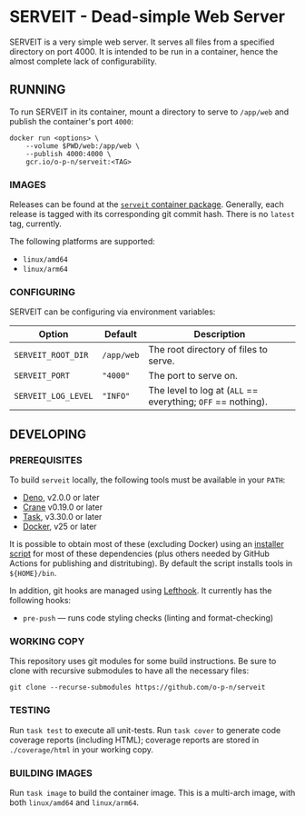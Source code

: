 # SERVEIT - Dead-simple Web Server

SERVEIT is a very simple web server. It serves all files from a specified directory on port 4000. It is intended to be run in a container, hence the almost complete lack of configurability.

## RUNNING

To run SERVEIT in its container, mount a directory to serve to `/app/web` and publish the container's port `4000`:

```
docker run <options> \
    --volume $PWD/web:/app/web \
    --publish 4000:4000 \
    gcr.io/o-p-n/serveit:<TAG>
```

### IMAGES

Releases can be found at the [`serveit` container package](https://github.com/o-p-n/serveit/pkgs/container/serveit).  Generally, each release is tagged with its corresponding git commit hash.  There is no `latest` tag, currently.

The following platforms are supported:

* `linux/amd64`
* `linux/arm64`

### CONFIGURING

SERVEIT can be configuring via environment variables:

| Option              | Default    | Description                                                  |
| ------------------- | ---------- | ------------------------------------------------------------ |
| `SERVEIT_ROOT_DIR`  | `/app/web` | The root directory of files to serve.                        |
| `SERVEIT_PORT`      | `"4000"`   | The port to serve on.                                        |
| `SERVEIT_LOG_LEVEL` | `"INFO"`   | The level to log at (`ALL` == everything; `OFF` == nothing). |

## DEVELOPING

### PREREQUISITES

To build `serveit` locally, the following tools must be available in your `PATH`:

* [Deno](https://deno.land/), v2.0.0 or later
* [Crane](https://github.com/google/go-containerregistry/blob/main/cmd/crane/README.md) v0.19.0 or later
* [Task](https://taskfile.dev/), v3.30.0 or later
* [Docker](https://docker.com/), v25 or later

It is possible to obtain most of these (excluding Docker) using an [installer script](./.github/scripts/install-tooling.sh) for most of these dependencies (plus others needed by GitHub Actions for publishing and distritubing).  By default the script installs tools in `${HOME}/bin`.

In addition, git hooks are managed using [Lefthook](https://github.com/evilmartians/lefthook).  It currently has the following hooks:

* `pre-push` — runs code styling checks (linting and format-checking)

### WORKING COPY

This repository uses git modules for some build instructions.  Be sure to clone with recursive submodules to have all the necessary files:

```
git clone --recurse-submodules https://github.com/o-p-n/serveit
```

### TESTING

Run `task test` to execute all unit-tests. Run `task cover` to generate code coverage reports (including HTML); coverage reports are stored in `./coverage/html` in your working copy. 

### BUILDING IMAGES

Run `task image` to build the container image.  This is a multi-arch image, with both `linux/amd64` and `linux/arm64`.
